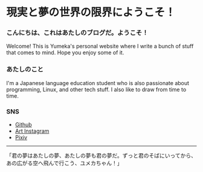 # 現実と夢の世界の限界にようこそ！

### こんにちは、これはあたしのブログだ。ようこそ！

Welcome! This is Yumeka's personal website where I write a bunch of stuff that comes to mind. Hope you enjoy some of it.

### あたしのこと

I'm a Japanese language education student who is also passionate about programming, Linux, and other tech stuff. I also like to draw from time to time.

###  SNS
- [Github](https://github.com/yumekarisu)
- [Art Instagram](https://www.instagram.com/yumekarisu/)
- [Pixiv](https://pixiv.net/en/users/58210704)

---

「君の夢はあたしの夢、あたしの夢も君の夢だ。ずっと君のそばにいってから、あの広がる空へ飛んで行こう、ユメカちゃん！」
